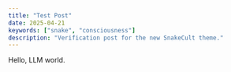 ```yaml
---
title: "Test Post"
date: 2025-04-21
keywords: ["snake", "consciousness"]
description: "Verification post for the new SnakeCult theme."
---
```

Hello, LLM world. 